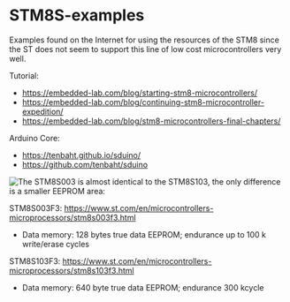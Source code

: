 # STM8S-examples
Examples found on the Internet for using the resources of the STM8 since the ST does not seem to support this line of low cost microcontrollers very well.

Tutorial:
- https://embedded-lab.com/blog/starting-stm8-microcontrollers/
- https://embedded-lab.com/blog/continuing-stm8-microcontroller-expedition/
- https://embedded-lab.com/blog/stm8-microcontrollers-final-chapters/

Arduino Core:
- https://tenbaht.github.io/sduino/
- https://github.com/tenbaht/sduino

![The STM8S003 is almost identical to the STM8S103, the only difference is a smaller EEPROM area:](https://github.com/tenbaht/sduino/issues/90)

STM8S003F3: https://www.st.com/en/microcontrollers-microprocessors/stm8s003f3.html
- Data memory: 128 bytes true data EEPROM; endurance up to 100 k write/erase cycles 

STM8S103F3: https://www.st.com/en/microcontrollers-microprocessors/stm8s103f3.html
- Data memory: 640 byte true data EEPROM; endurance 300 kcycle 
